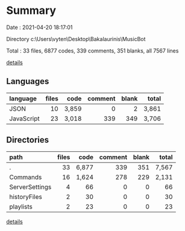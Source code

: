 # Summary

Date : 2021-04-20 18:17:01

Directory c:\Users\vyten\Desktop\Bakalaurinis\MusicBot

Total : 33 files,  6877 codes, 339 comments, 351 blanks, all 7567 lines

[details](details.md)

## Languages
| language | files | code | comment | blank | total |
| :--- | ---: | ---: | ---: | ---: | ---: |
| JSON | 10 | 3,859 | 0 | 2 | 3,861 |
| JavaScript | 23 | 3,018 | 339 | 349 | 3,706 |

## Directories
| path | files | code | comment | blank | total |
| :--- | ---: | ---: | ---: | ---: | ---: |
| . | 33 | 6,877 | 339 | 351 | 7,567 |
| Commands | 16 | 1,624 | 278 | 229 | 2,131 |
| ServerSettings | 4 | 66 | 0 | 0 | 66 |
| historyFiles | 2 | 30 | 0 | 0 | 30 |
| playlists | 2 | 23 | 0 | 0 | 23 |

[details](details.md)